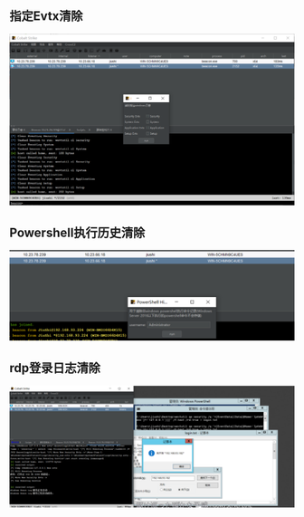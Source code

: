 ## 指定Evtx清除 ##
![](img/evtxclear.png)

## Powershell执行历史清除 ##
![](img/powershellclear.png)

## rdp登录日志清除 ##
![](img/rdpclear.png)